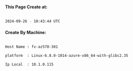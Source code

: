 
   
#### This Page Create at:

```bash

2024-09-26 - 10:43:44 UTC

```

#### Create By Machine:

```bash

Host Name : fv-az570-301

platform  : Linux-6.8.0-1014-azure-x86_64-with-glibc2.35

Ip Local  : 10.1.0.115

```

